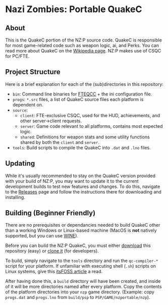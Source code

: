 # Nazi Zombies: Portable QuakeC

## About
This is the QuakeC portion of the NZ:P source code. QuakeC is responsible for most game-related code such as weapon logic, ai, and Perks. You can read more about QuakeC on the [Wikipedia page](https://en.wikipedia.org/wiki/QuakeC). NZ:P makes use of CSQC for PC/FTE.

## Project Structure
Here is a brief explanation for each of the (sub)directories in this repository:
* `bin`: Command line binaries for [FTEQCC](https://www.fteqcc.org/) + the ini configuration file.
* `progs`: `*.src` files, a list of QuakeC source files each platform is dependent on. 
* `source`:
  * `client`: FTE-exclusive CSQC, used for the HUD, achievements, and other server->client requests.
  * `server`: Game code relevant to all platforms, contains most expected logic.
  * `shared`: Definitions for weapon stats and some utility functions shared by both the `client` and `server`.
* `tools`: Build scripts to compile the QuakeC into `.dat` and `.lno` files.

## Updating
While it's usually recommended to stay on the QuakeC version provided with your build of NZ:P, you may want to update it to the current development builds to test new features and changes. To do this, navigate to the [Releases](https://github.com/nzp-team/quakec/releases/tag/bleeding-edge) page and follow the instructions there for downloading and installing.

## Building (Beginner Friendly)
There are no prerequisites or dependancies needed to build QuakeC other than a working Windows or Linux-based machine (MacOS is **not** natively supported, but you can use [WINE](https://www.winehq.org/)).

Before you can build the NZ:P QuakeC, you must either [download](https://github.com/nzp-team/quakec/archive/refs/heads/main.zip) this repository (easy) or [clone it](https://docs.github.com/en/repositories/creating-and-managing-repositories/cloning-a-repository) (for developers).

To build, simply navigate to the `tools` directory and run the `qc-compiler-*` script for your platform. If unfamiliar with executing shell (`.sh`) scripts on Linux systems, give this [itsFOSS article](https://itsfoss.com/run-shell-script-linux/) a read.

After having done this, a `build` directory will have been created, and inside of it will be more directories named after every platform. Copy the contents of the platform directories into your `nzp` game directory. (Example: copy `progs.dat` and `progs.lno` from `build/psp` to `PSP/GAME/nzportable/nzp`).